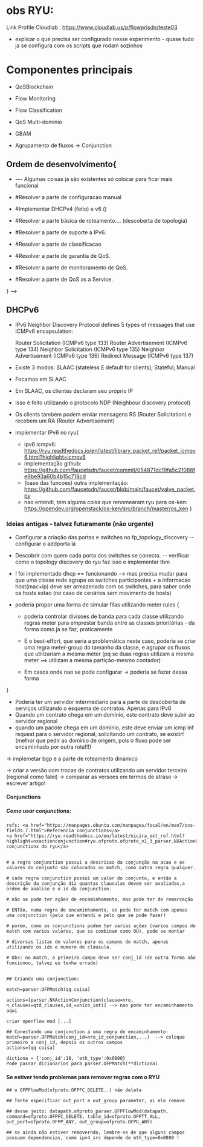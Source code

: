 # obs RYU:

Link Profile Cloudlab : https://www.cloudlab.us/p/flowprisdn/teste03

* explicar o que precisa ser configurado nesse experimento - quase tudo ja se configura com os scripts que rodam sozinhos


# Componentes principais

* QoSBlockchain

* Flow Monitoring

* Flow Classification

* QoS Multi-domínio

* GBAM

* Agrupamento de fluxos -> Conjunction


<!-- <!-- <!-- {
*Virou tudo estático, não vou fazer automático* <--- { Configurar a criação das portas e switches no fp_topology_discovery -- configurar o addporta lá
* Descobrir com quem cada porta dos switches se conecta. -- verificar como o topology discovery do ryu faz isso e implementar tbm}

* Dar uma olhada no que precisa implementar para o suporte de ipv6
* Implementar uma GUI bonita e com estatísticas

* Testar no cloudlab
* Definir cenários para testes.
* Implementar controladores e comparar QoS
* Escrever Artigo
* Escrever Plano Aula
* Escrever Plano Dissertação
}


-> interface web ta com problema

-> implementar a parte gui

-> implementar configuração servidor addhost ip_ver, ip_host, switch, in_port, para poder identificar os hosts do domínio e o controlador saber quem é do seu domínio -> entender roteamento em ipv6 pra ter ctz


## Refatorando 

# Funcionalidades a implementar

 * Burlar NAT: Identificador único para fluxos baseado em conteúdo de pacote -> IPv6 é o jeito mais fácil e rápido!!

 * Substituir esse DSCP por um classificador --- sei la como que vamos fazer isso agora

 * Implementar a descoberta de domínios na rota que utilizam flowpri. (considerando que a rota é estática durante o tráfego do fluxo)

 * Implementar a garantia de QoS -- monitar? ....

 * Implementar o servidor third-party que vai coordenar o QoS as a service. -- todos os controladores da rota precisam informar que fazem da rota e que estao fornecendo qos pra o fluxo devidamente identificado com um identificador unico.  

 * Aplicacao no host informando QoS dos seus fluxos

 * Suporte a redes virtuais --- por último.... -->

## Ordem de desenvolvimento{

* --- Algumas coisas já são existentes só colocar para ficar mais funcional

*  #Resolver a parte de configuracao manual

* #Implementar DHCPv4 (feito) e v6 ()

* #Resolver a parte básica de roteamento.... (descoberta de topologia)

* #Resolver a parte de suporte a IPv6.

* #Resolver a parte de classificacao

* #Resolver a parte de garantia de QoS.

* #Resolver a parte de monitoramento de QoS.

* #Resolver a parte de QoS as a Service.

} -->

## DHCPv6

- IPv6 Neighbor Discovery Protocol defines 5 types of messages that use ICMPv6 encapsulation:

    Router Solicitation (ICMPv6 type 133)
    Router Advertisement (ICMPv6 type 134)
    Neighbor Solicitation (ICMPv6 type 135)
    Neighbor Advertisement (ICMPv6 type 136)
    Redirect Message (ICMPv6 type 137)

- Existe 3 modos: SLAAC (stateless E default for clients); Stateful; Manual

- Focamos em SLAAC

- Em SLAAC, os clientes declaram seu próprio IP

- Isso é feito utilizando o protocolo NDP (Neighbour discovery protocol)

- Os clients também podem enviar mensagens RS (Router Solicitation) e recebem um RA (Router Advertisement)

- implementar IPv6 no ryu{
    - ipv6 icmpv6: https://ryu.readthedocs.io/en/latest/library_packet_ref/packet_icmpv6.html?highlight=icmpv6
    - implementação github: https://github.com/faucetsdn/faucet/commit/054871dc19fa5c21086fe9be93a60b4b15c718cd
    - (base das funcoes) outra implementação: https://github.com/faucetsdn/faucet/blob/main/faucet/valve_packet.py
     - nao entendi, tem alguma coisa que renomearam ryu para os-ken: https://opendev.org/openstack/os-ken/src/branch/master/os_ken
}

### Ideias antigas - talvez futuramente (não urgente)

* Configurar a criação das portas e switches no fp_topology_discovery -- configurar o addporta lá
* Descobrir com quem cada porta dos switches se conecta. -- verificar como o topology discovery do ryu faz isso e implementar tbm


* ! foi implementado dhcp == funcionando --> mas precisa mudar para que uma classe rede agrupe os switches participantes + a informacao host(mac+ip) deve ser armazenada com os switches, para saber onde os hosts estao (no caso de cenários sem movimento de hosts)


* poderia propor uma forma de simular filas utilizando meter rules
{
    * poderia controlar divisoes de banda para cada classe utilizando regras meter para emprestar banda entre as classes prioritárias - da forma como ja se faz, praticamente

    * E o best-effort, que seria a problemática neste caso, poderia se criar uma regra meter-group do tamanho da classe, e agrupar os fluxos que utilizariam a mesma meter (pq se duas regras utilizam a mesma meter ==> utilizam a mesma partição-mesmo contador)

    * Em casos onde nao se pode configurar -> poderia se fazer dessa forma

}


* Poderia ter um servidor intermediario para a parte de descoberta de serviços utilizando o esquema de contratos. Apenas para IPv6
* Quando um contrato chega em um domínio, este contrato deve subir ao servidor regional
* quando um pacote chega em um domínio, este deve enviar um icmp inf request para o servidor regional, solicitando um contrato, se existir! (melhor que pedir ao domínio de origem, pois o fluxo pode ser encaminhado por outra rota!!!)

-> implemetar bgp e a parte de roteamento dinamico

-> criar a versão com trocas de contratos utilizando um servidor terceiro (regional como falei)
-> comparar as versoes em termos de atraso
-> escrever artigo!


####

#### Conjunctions

##### Como usar conjunctions:
    refs: <a href="https://manpages.ubuntu.com/manpages/focal/en/man7/ovs-fields.7.html">Referencia conjunctions</a>
    <a href="https://ryu.readthedocs.io/en/latest/nicira_ext_ref.html?highlight=nxactionconjunction#ryu.ofproto.ofproto_v1_3_parser.NXActionConjunction">Referencia conjunctions do ryu</a>


    # a regra conjunction possui a descricao da conjunção na acao e os valores do conjunto são colocados no match, como outra regra qualquer.
    
    # cada regra conjunction possui um valor do conjunto, e então a descrição da conjunção diz quantas clausulas devem ser avaliadas,a ordem de analise e o id da conjunction.
    
    # não se pode ter ações de encaminhamento, mas pode ter de remarcação

    # ENTão, numa regra de encaminhamento, se pode ter match com apenas uma conjunction (pelo que entendi e pelo que se pode fazer)
    
    # porem, como as conjunctions podem ter varias ações (varios campos de match com varios valores, que se combinam como OU), pode se montar 
    
    # diversas listas de valores para os campos de match, apenas utilizando os ids e numero de clausula.

    # Obs: no match, o primeiro campo deve ser conj_id (de outra forma não funcionou, talvez eu tenha errado)

    
    ## Criando uma conjunction:

    match=parser.OFPMatch(qq coisa)

    actions=[parser.NXActionConjunction(clause=nro, n_clauses=qtd_clauses,id_=unico_int)] --> nao pode ter encaminhamento aqui
    
    criar openflow mod [...]

    ## Conectando uma conjunction a uma regra de encaminhamento:
    match=parser.OFPMatch(conj_id=nro_id_conjunction,...)  --> coloque primeiro a conj_id, depois os outros campos
    actions=[qq coisa]

    dictiona = {'conj_id':10, 'eth_type':0x0800}
    Pode passar dicionarios para parser.OFPMatch(**dictiona)

#### Se estiver tendo problemas para remover regras com o RYU
    
    ## o OFPFlowMod(ofproto.OFPFC_DELETE..) não deleta

    ## Tente especificar out_port e out_group parameter, ai ele remove

    ## desse jeito: datapath.ofproto_parser.OFPFlowMod(datapath, command=ofproto.OFPFC_DELETE, table_id=ofproto.OFPTT_ALL, out_port=ofproto.OFPP_ANY, out_group=ofproto.OFPG_ANY)

    ## se ainda não estiver removerndo, lembre-se de que alguns campos possuem dependencias, como ipv4_src depende de eth_type=0x0800 !
